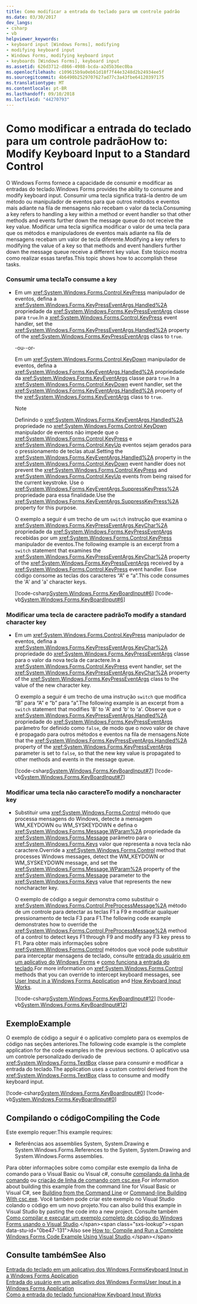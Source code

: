 ```yaml
---
title: Como modificar a entrada do teclado para um controle padrão
ms.date: 03/30/2017
dev_langs:
- csharp
- vb
helpviewer_keywords:
- keyboard input [Windows Forms], modifying
- modifying keyboard input
- Windows Forms, modifying keyboard input
- keyboards [Windows Forms], keyboard input
ms.assetid: 626d3712-d866-4988-bcda-a2d5b36ec0ba
ms.openlocfilehash: c109615b9a0eb61d18f7f44e3248d2b24934ee5f
ms.sourcegitcommit: 4b6490b2529707627ad77c3a43fbe64120397175
ms.translationtype: MT
ms.contentlocale: pt-BR
ms.lasthandoff: 09/10/2018
ms.locfileid: "44270793"
---
```

# <a name="how-to-modify-keyboard-input-to-a-standard-control"></a><span data-ttu-id="0be47-102">Como modificar a entrada do teclado para um controle padrão</span><span class="sxs-lookup"><span data-stu-id="0be47-102">How to: Modify Keyboard Input to a Standard Control</span></span>
<span data-ttu-id="0be47-103">O Windows Forms fornece a capacidade de consumir e modificar as entradas do teclado.</span><span class="sxs-lookup"><span data-stu-id="0be47-103">Windows Forms provides the ability to consume and modify keyboard input.</span></span> <span data-ttu-id="0be47-104">Consumir uma tecla significa tratá-la dentro de um método ou manipulador de eventos para que outros métodos e eventos mais adiante na fila de mensagens não recebam o valor da tecla.</span><span class="sxs-lookup"><span data-stu-id="0be47-104">Consuming a key refers to handling a key within a method or event handler so that other methods and events further down the message queue do not receive the key value.</span></span> <span data-ttu-id="0be47-105">Modificar uma tecla significa modificar o valor de uma tecla para que os métodos e manipuladores de eventos mais adiante na fila de mensagens recebam um valor de tecla diferente.</span><span class="sxs-lookup"><span data-stu-id="0be47-105">Modifying a key refers to modifying the value of a key so that methods and event handlers further down the message queue receive a different key value.</span></span> <span data-ttu-id="0be47-106">Este tópico mostra como realizar essas tarefas.</span><span class="sxs-lookup"><span data-stu-id="0be47-106">This topic shows how to accomplish these tasks.</span></span>  
  
### <a name="to-consume-a-key"></a><span data-ttu-id="0be47-107">Consumir uma tecla</span><span class="sxs-lookup"><span data-stu-id="0be47-107">To consume a key</span></span>  
  
-   <span data-ttu-id="0be47-108">Em um <xref:System.Windows.Forms.Control.KeyPress> manipulador de eventos, defina a <xref:System.Windows.Forms.KeyPressEventArgs.Handled%2A> propriedade da <xref:System.Windows.Forms.KeyPressEventArgs> classe para `true`.</span><span class="sxs-lookup"><span data-stu-id="0be47-108">In a <xref:System.Windows.Forms.Control.KeyPress> event handler, set the <xref:System.Windows.Forms.KeyPressEventArgs.Handled%2A> property of the <xref:System.Windows.Forms.KeyPressEventArgs> class to `true`.</span></span>  
  
     <span data-ttu-id="0be47-109">-ou-</span><span class="sxs-lookup"><span data-stu-id="0be47-109">-or-</span></span>  
  
     <span data-ttu-id="0be47-110">Em um <xref:System.Windows.Forms.Control.KeyDown> manipulador de eventos, defina a <xref:System.Windows.Forms.KeyEventArgs.Handled%2A> propriedade da <xref:System.Windows.Forms.KeyEventArgs> classe para `true`.</span><span class="sxs-lookup"><span data-stu-id="0be47-110">In a <xref:System.Windows.Forms.Control.KeyDown> event handler, set the <xref:System.Windows.Forms.KeyEventArgs.Handled%2A> property of the <xref:System.Windows.Forms.KeyEventArgs> class to `true`.</span></span>  
  
    > [!NOTE]
    >  <span data-ttu-id="0be47-111">Definindo o <xref:System.Windows.Forms.KeyEventArgs.Handled%2A> propriedade no <xref:System.Windows.Forms.Control.KeyDown> manipulador de eventos não impede que o <xref:System.Windows.Forms.Control.KeyPress> e <xref:System.Windows.Forms.Control.KeyUp> eventos sejam gerados para o pressionamento de teclas atual.</span><span class="sxs-lookup"><span data-stu-id="0be47-111">Setting the <xref:System.Windows.Forms.KeyEventArgs.Handled%2A> property in the <xref:System.Windows.Forms.Control.KeyDown> event handler does not prevent the <xref:System.Windows.Forms.Control.KeyPress> and <xref:System.Windows.Forms.Control.KeyUp> events from being raised for the current keystroke.</span></span> <span data-ttu-id="0be47-112">Use o <xref:System.Windows.Forms.KeyEventArgs.SuppressKeyPress%2A> propriedade para essa finalidade.</span><span class="sxs-lookup"><span data-stu-id="0be47-112">Use the <xref:System.Windows.Forms.KeyEventArgs.SuppressKeyPress%2A> property for this purpose.</span></span>  
  
     <span data-ttu-id="0be47-113">O exemplo a seguir é um trecho de um `switch` instrução que examina o <xref:System.Windows.Forms.KeyPressEventArgs.KeyChar%2A> propriedade da <xref:System.Windows.Forms.KeyPressEventArgs> recebidas por um <xref:System.Windows.Forms.Control.KeyPress> manipulador de eventos.</span><span class="sxs-lookup"><span data-stu-id="0be47-113">The following example is an excerpt from a `switch` statement that examines the <xref:System.Windows.Forms.KeyPressEventArgs.KeyChar%2A> property of the <xref:System.Windows.Forms.KeyPressEventArgs> received by a <xref:System.Windows.Forms.Control.KeyPress> event handler.</span></span> <span data-ttu-id="0be47-114">Esse código consome as teclas dos caracteres “A” e “a”.</span><span class="sxs-lookup"><span data-stu-id="0be47-114">This code consumes the 'A' and 'a' character keys.</span></span>  
  
     [!code-csharp[System.Windows.Forms.KeyBoardInput#6](../../../samples/snippets/csharp/VS_Snippets_Winforms/System.Windows.Forms.KeyboardInput/CS/form1.cs#6)]
     [!code-vb[System.Windows.Forms.KeyBoardInput#6](../../../samples/snippets/visualbasic/VS_Snippets_Winforms/System.Windows.Forms.KeyboardInput/VB/form1.vb#6)]  
  
### <a name="to-modify-a-standard-character-key"></a><span data-ttu-id="0be47-115">Modificar uma tecla de caractere padrão</span><span class="sxs-lookup"><span data-stu-id="0be47-115">To modify a standard character key</span></span>  
  
-   <span data-ttu-id="0be47-116">Em um <xref:System.Windows.Forms.Control.KeyPress> manipulador de eventos, defina a <xref:System.Windows.Forms.KeyPressEventArgs.KeyChar%2A> propriedade do <xref:System.Windows.Forms.KeyPressEventArgs> classe para o valor da nova tecla de caractere.</span><span class="sxs-lookup"><span data-stu-id="0be47-116">In a <xref:System.Windows.Forms.Control.KeyPress> event handler, set the <xref:System.Windows.Forms.KeyPressEventArgs.KeyChar%2A> property of the <xref:System.Windows.Forms.KeyPressEventArgs> class to the value of the new character key.</span></span>  
  
     <span data-ttu-id="0be47-117">O exemplo a seguir é um trecho de uma instrução `switch` que modifica “B” para “A” e “b” para “a”.</span><span class="sxs-lookup"><span data-stu-id="0be47-117">The following example is an excerpt from a `switch` statement that modifies 'B' to 'A' and 'b' to 'a'.</span></span> <span data-ttu-id="0be47-118">Observe que o <xref:System.Windows.Forms.KeyPressEventArgs.Handled%2A> propriedade do <xref:System.Windows.Forms.KeyPressEventArgs> parâmetro for definido como `false`, de modo que o novo valor de chave é propagado para outros métodos e eventos na fila de mensagens.</span><span class="sxs-lookup"><span data-stu-id="0be47-118">Note that the <xref:System.Windows.Forms.KeyPressEventArgs.Handled%2A> property of the <xref:System.Windows.Forms.KeyPressEventArgs> parameter is set to `false`, so that the new key value is propagated to other methods and events in the message queue.</span></span>  
  
     [!code-csharp[System.Windows.Forms.KeyBoardInput#7](../../../samples/snippets/csharp/VS_Snippets_Winforms/System.Windows.Forms.KeyboardInput/CS/form1.cs#7)]
     [!code-vb[System.Windows.Forms.KeyBoardInput#7](../../../samples/snippets/visualbasic/VS_Snippets_Winforms/System.Windows.Forms.KeyboardInput/VB/form1.vb#7)]  
  
### <a name="to-modify-a-noncharacter-key"></a><span data-ttu-id="0be47-119">Modificar uma tecla não caractere</span><span class="sxs-lookup"><span data-stu-id="0be47-119">To modify a noncharacter key</span></span>  
  
-   <span data-ttu-id="0be47-120">Substituir uma <xref:System.Windows.Forms.Control> método que processa mensagens do Windows, detecte a mensagem WM_KEYDOWN ou WM_SYSKEYDOWN e defina o <xref:System.Windows.Forms.Message.WParam%2A> propriedade da <xref:System.Windows.Forms.Message> parâmetro para o <xref:System.Windows.Forms.Keys> valor que representa a nova tecla não caractere.</span><span class="sxs-lookup"><span data-stu-id="0be47-120">Override a <xref:System.Windows.Forms.Control> method that processes Windows messages, detect the WM_KEYDOWN or WM_SYSKEYDOWN message, and set the <xref:System.Windows.Forms.Message.WParam%2A> property of the <xref:System.Windows.Forms.Message> parameter to the <xref:System.Windows.Forms.Keys> value that represents the new noncharacter key.</span></span>  
  
     <span data-ttu-id="0be47-121">O exemplo de código a seguir demonstra como substituir o <xref:System.Windows.Forms.Control.PreProcessMessage%2A> método de um controle para detectar as teclas F1 a F9 e modificar qualquer pressionamento de tecla F3 para F1.</span><span class="sxs-lookup"><span data-stu-id="0be47-121">The following code example demonstrates how to override the <xref:System.Windows.Forms.Control.PreProcessMessage%2A> method of a control to detect keys F1 through F9 and modify any F3 key press to F1.</span></span> <span data-ttu-id="0be47-122">Para obter mais informações sobre <xref:System.Windows.Forms.Control> métodos que você pode substituir para interceptar mensagens de teclado, consulte [entrada do usuário em um aplicativo do Windows Forms](../../../docs/framework/winforms/user-input-in-a-windows-forms-application.md) e [como funciona a entrada do teclado](../../../docs/framework/winforms/how-keyboard-input-works.md).</span><span class="sxs-lookup"><span data-stu-id="0be47-122">For more information on <xref:System.Windows.Forms.Control> methods that you can override to intercept keyboard messages, see [User Input in a Windows Forms Application](../../../docs/framework/winforms/user-input-in-a-windows-forms-application.md) and [How Keyboard Input Works](../../../docs/framework/winforms/how-keyboard-input-works.md).</span></span>  
  
     [!code-csharp[System.Windows.Forms.KeyBoardInput#12](../../../samples/snippets/csharp/VS_Snippets_Winforms/System.Windows.Forms.KeyboardInput/CS/form1.cs#12)]
     [!code-vb[System.Windows.Forms.KeyBoardInput#12](../../../samples/snippets/visualbasic/VS_Snippets_Winforms/System.Windows.Forms.KeyboardInput/VB/form1.vb#12)]  
  
## <a name="example"></a><span data-ttu-id="0be47-123">Exemplo</span><span class="sxs-lookup"><span data-stu-id="0be47-123">Example</span></span>  
 <span data-ttu-id="0be47-124">O exemplo de código a seguir é o aplicativo completo para os exemplos de código nas seções anteriores.</span><span class="sxs-lookup"><span data-stu-id="0be47-124">The following code example is the complete application for the code examples in the previous sections.</span></span> <span data-ttu-id="0be47-125">O aplicativo usa um controle personalizado derivado de <xref:System.Windows.Forms.TextBox> classe para consumir e modificar a entrada do teclado.</span><span class="sxs-lookup"><span data-stu-id="0be47-125">The application uses a custom control derived from the <xref:System.Windows.Forms.TextBox> class to consume and modify keyboard input.</span></span>  
  
 [!code-csharp[System.Windows.Forms.KeyBoardInput#0](../../../samples/snippets/csharp/VS_Snippets_Winforms/System.Windows.Forms.KeyboardInput/CS/form1.cs#0)]
 [!code-vb[System.Windows.Forms.KeyBoardInput#0](../../../samples/snippets/visualbasic/VS_Snippets_Winforms/System.Windows.Forms.KeyboardInput/VB/form1.vb#0)]  
  
## <a name="compiling-the-code"></a><span data-ttu-id="0be47-126">Compilando o código</span><span class="sxs-lookup"><span data-stu-id="0be47-126">Compiling the Code</span></span>  
 <span data-ttu-id="0be47-127">Este exemplo requer:</span><span class="sxs-lookup"><span data-stu-id="0be47-127">This example requires:</span></span>  
  
-   <span data-ttu-id="0be47-128">Referências aos assemblies System, System.Drawing e System.Windows.Forms.</span><span class="sxs-lookup"><span data-stu-id="0be47-128">References to the System, System.Drawing and System.Windows.Forms assemblies.</span></span>  
  
 <span data-ttu-id="0be47-129">Para obter informações sobre como compilar este exemplo da linha de comando para o Visual Basic ou Visual c#, consulte [compilando da linha de comando](~/docs/visual-basic/reference/command-line-compiler/building-from-the-command-line.md) ou [criação de linha de comando com csc.exe](~/docs/csharp/language-reference/compiler-options/command-line-building-with-csc-exe.md).</span><span class="sxs-lookup"><span data-stu-id="0be47-129">For information about building this example from the command line for Visual Basic or Visual C#, see [Building from the Command Line](~/docs/visual-basic/reference/command-line-compiler/building-from-the-command-line.md) or [Command-line Building With csc.exe](~/docs/csharp/language-reference/compiler-options/command-line-building-with-csc-exe.md).</span></span> <span data-ttu-id="0be47-130">Você também pode criar este exemplo no Visual Studio colando o código em um novo projeto.</span><span class="sxs-lookup"><span data-stu-id="0be47-130">You can also build this example in Visual Studio by pasting the code into a new project.</span></span>  <span data-ttu-id="0be47-131">Consulte também [Como compilar e executar um exemplo completo de código do Windows Forms usando o Visual Studio](https://msdn.microsoft.com/library/Bb129228\(v=vs.110\)).</span><span class="sxs-lookup"><span data-stu-id="0be47-131">Also see [How to: Compile and Run a Complete Windows Forms Code Example Using Visual Studio](https://msdn.microsoft.com/library/Bb129228\(v=vs.110\)).</span></span>  
  
## <a name="see-also"></a><span data-ttu-id="0be47-132">Consulte também</span><span class="sxs-lookup"><span data-stu-id="0be47-132">See Also</span></span>  
 [<span data-ttu-id="0be47-133">Entrada do teclado em um aplicativo dos Windows Forms</span><span class="sxs-lookup"><span data-stu-id="0be47-133">Keyboard Input in a Windows Forms Application</span></span>](../../../docs/framework/winforms/keyboard-input-in-a-windows-forms-application.md)  
 [<span data-ttu-id="0be47-134">Entrada do usuário em um aplicativo dos Windows Forms</span><span class="sxs-lookup"><span data-stu-id="0be47-134">User Input in a Windows Forms Application</span></span>](../../../docs/framework/winforms/user-input-in-a-windows-forms-application.md)  
 [<span data-ttu-id="0be47-135">Como a entrada do teclado funciona</span><span class="sxs-lookup"><span data-stu-id="0be47-135">How Keyboard Input Works</span></span>](../../../docs/framework/winforms/how-keyboard-input-works.md)
